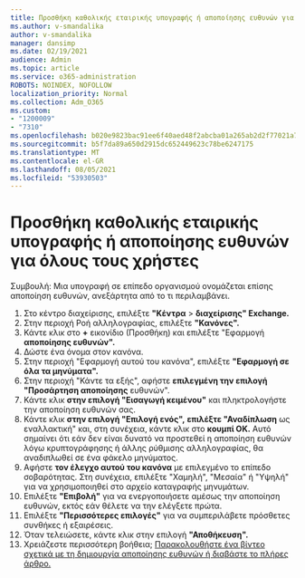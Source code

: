 ```yaml
---
title: Προσθήκη καθολικής εταιρικής υπογραφής ή αποποίησης ευθυνών για όλους τους χρήστες
ms.author: v-smandalika
author: v-smandalika
manager: dansimp
ms.date: 02/19/2021
audience: Admin
ms.topic: article
ms.service: o365-administration
ROBOTS: NOINDEX, NOFOLLOW
localization_priority: Normal
ms.collection: Adm_O365
ms.custom:
- "1200009"
- "7310"
ms.openlocfilehash: b020e9823bac91ee6f40aed48f2abcba01a265ab2d2f77021a745e69af5a5366
ms.sourcegitcommit: b5f7da89a650d2915dc652449623c78be6247175
ms.translationtype: MT
ms.contentlocale: el-GR
ms.lasthandoff: 08/05/2021
ms.locfileid: "53930503"
---
```

# <a name="add-a-global-company-signature-or-disclaimer-for-all-users"></a>Προσθήκη καθολικής εταιρικής υπογραφής ή αποποίησης ευθυνών για όλους τους χρήστες

Συμβουλή: Μια υπογραφή σε επίπεδο οργανισμού ονομάζεται επίσης αποποίηση ευθυνών, ανεξάρτητα από το τι περιλαμβάνει.

1. Στο κέντρο διαχείρισης, επιλέξτε **"Κέντρα**  >  **διαχείρισης" Exchange.**
2. Στην περιοχή Ροή αλληλογραφίας, επιλέξτε **"Κανόνες".**
3. Κάντε κλικ στο **+** εικονίδιο (Προσθήκη) και επιλέξτε "Εφαρμογή **αποποίησης ευθυνών".**
4. Δώστε ένα όνομα στον κανόνα.
5. Στην περιοχή "Εφαρμογή αυτού του κανόνα", επιλέξτε **"Εφαρμογή σε όλα τα μηνύματα".**
6. Στην περιοχή "Κάντε τα εξής", αφήστε **επιλεγμένη την επιλογή "Προσάρτηση αποποίησης** ευθυνών".
7. Κάντε κλικ **στην επιλογή "Εισαγωγή κειμένου"** και πληκτρολογήστε την αποποίηση ευθυνών σας.
8. Κάντε κλικ **στην επιλογή "Επιλογή ενός",** **επιλέξτε "Αναδίπλωση** ως εναλλακτική" και, στη συνέχεια, κάντε κλικ στο **κουμπί OK.** Αυτό σημαίνει ότι εάν δεν είναι δυνατό να προστεθεί η αποποίηση ευθυνών λόγω κρυπτογράφησης ή άλλης ρύθμισης αλληλογραφίας, θα αναδιπλωθεί σε ένα φάκελο μηνύματος.
9. Αφήστε **τον έλεγχο αυτού του κανόνα** με επιλεγμένο το επίπεδο σοβαρότητας. Στη συνέχεια, επιλέξτε "Χαμηλή", "Μεσαία" ή "Υψηλή" για να χρησιμοποιηθεί στο αρχείο καταγραφής μηνυμάτων.
10. Επιλέξτε **"Επιβολή"** για να ενεργοποιήσετε αμέσως την αποποίηση ευθυνών, εκτός εάν θέλετε να την ελέγξετε πρώτα.
11. Επιλέξτε **"Περισσότερες επιλογές"** για να συμπεριλάβετε πρόσθετες συνθήκες ή εξαιρέσεις.
12. Όταν τελειώσετε, κάντε κλικ στην επιλογή **"Αποθήκευση".**
13. Χρειάζεστε περισσότερη βοήθεια; [Παρακολουθήστε ένα βίντεο σχετικά με τη δημιουργία αποποίησης ευθυνών ή διαβάστε το πλήρες άρθρο.](https://support.office.com/article/2d75860f-c527-4352-a7f6-73eba54c0c72?wt.mc_id=Chat_GlobalSignature)